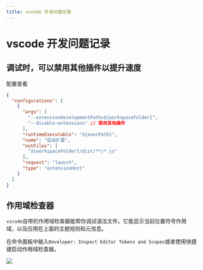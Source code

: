 ```yaml
---
title: vscode 开发问题记录
---
```


# vscode 开发问题记录

## 调试时，可以禁用其他插件以提升速度

配置查看

```json
{
  "configurations": [
    {
      "args": [
        "--extensionDevelopmentPath=${workspaceFolder}",
        "--disable-extensions" // 禁用其他插件
      ],
      "runtimeExecutable": "${execPath}",
      "name": "启动扩展",
      "outFiles": [
        "${workspaceFolder}/dist/**/*.js"
      ],
      "request": "launch",
      "type": "extensionHost"
    }
  ]
}
```

## 作用域检查器

`vscode`自带的作用域检查器能帮你调试语法文件。它能显示当前位置符号作用域，以及应用在上面的主题规则和元信息。

在命令面板中输入`Developer: Inspect Editor Tokens and Scopes`或者使用快捷键启动作用域检查器。

![](https://code.visualstudio.com/assets/api/language-extensions/syntax-highlighting/scope-inspector.png)